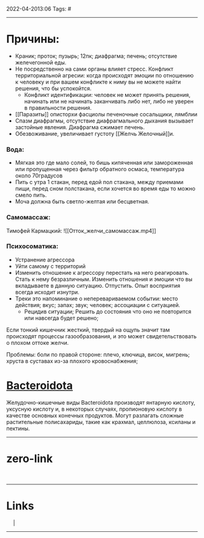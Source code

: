 2022-04-2013:06
Tags: #

---
# Причины:
- Краник; проток; пузырь; 12пк; диафрагма; печень; отсутствие желечегонной еды.
- Не посредственно на сами органы влияет стресс. Конфликт территориальной агресии: когда происходят эмоции по отношению к человеку и при вашем конфликте к ниму вы не можете найти решения, что бы успокойтся.
	- Конфликт идентификации: человек не может принять решения, начинать или не начинать заканчивать либо нет, либо не уверен в правильности решения.
- [[Паразиты]] описторхи фасциолы печеночные сосальщики, лямблии
- Спазм диафрагмы, отсутствие диафрагмального дыхания вызывает застойные явления. Диафрагма сжимает печень.
- Обезвоживание, увеличивает густоту [[Желчь Желочный]]и.

### Вода:
- Мягкая это где мало солей, то бишь кипяченная или замороженная или пропущенная через фильтр обратного осмаса, температура около 70градусов
- Пить с утра 1 стакан, перед едой пол стакана, между приемами пищи, перед сном полстакана, если хочется во время еды то можно смело пить. 
- Моча должна быть светло-желтая или бесцветная. 
### Самомассаж:
Тимофей Кармацкий: 
![[Отток_желчи_самомассаж.mp4]]

### Психосоматика:
- Устранение агрессора
- Уйти самому с территорий 
- Изменить отношение к агрессору перестать на него реагировать. Стать к нему безразличным. Изменить отношения и эмоции что вы вкладываете в данную ситуацию. Отпустить. Опыт восприятия всегда исходит изнутри. 
- Треки это напоминание о неперевариваемом событии: место действия; вкус; запах; звук; человек; ассоциации с ситуацией. 
	- Рецидив ситуации; Решить до состояния что оно не повторится или навсегда будет решено;

Если тонкий кишечник жесткий, твердый на ощупь значит там происходят процессы газообразования, и это может свидетельствовать о плохом оттоке желчи.  

Проблемы: боли по правой стороне: плечо, ключица, висок, мигрень; хруста в суставах из-за плохого кровоснабжения; 
</br>

# [Bacteroidota](https://en.wikipedia.org/wiki/Bacteroidota#Metabolism)
Желудочно-кишечные виды Bacteroidota производят янтарную кислоту, уксусную кислоту и, в некоторых случаях, пропионовую кислоту в качестве основных конечных продуктов. Могут разлагать сложные растительные полисахариды, такие как крахмал, целлюлоза, ксиланы и пектины.

---
# zero-link

</br>

---
# Links
 &emsp; | &emsp; 


---